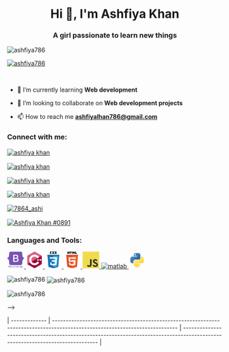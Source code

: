 <h1 align="center">Hi 👋, I'm Ashfiya Khan</h1>

<h3 align="center">A girl passionate to learn new things</h3>

<p align="left"> <img src="https://komarev.com/ghpvc/?username=ashfiya786&label=Profile%20views&color=0e75b6&style=flat" alt="ashfiya786" /> </p>

<p align="left"> <a href="https://github.com/ryo-ma/github-profile-trophy"><img src="https://github-profile-trophy.vercel.app/?username=ashfiya786" alt="ashfiya786" /></a> </p>

<p align="left"> <a href="https://twitter.com/" target="blank"><img src="https://img.shields.io/twitter/follow/?logo=twitter&style=for-the-badge" alt="" /></a> </p>

- 🌱 I’m currently learning **Web development**

- 👯 I’m looking to collaborate on **Web development projects**

- 📫 How to reach me **ashfiyalhan786@gmail.com**

<h3 align="left">Connect with me:</h3>

<p align="left">

<a href="https://dev.to/ashfiya khan" target="blank"><img align="center" src="https://cdn.jsdelivr.net/npm/simple-icons@3.0.1/icons/dev-dot-to.svg" alt="ashfiya khan" height="30" width="40" /></a>

<a href="https://linkedin.com/in/ashfiya khan" target="blank"><img align="center" src="https://raw.githubusercontent.com/rahuldkjain/github-profile-readme-generator/master/src/images/icons/Social/linked-in-alt.svg" alt="ashfiya khan" height="30" width="40" /></a>

<a href="https://stackoverflow.com/users/ashfiya khan" target="blank"><img align="center" src="https://raw.githubusercontent.com/rahuldkjain/github-profile-readme-generator/master/src/images/icons/Social/stack-overflow.svg" alt="ashfiya khan" height="30" width="40" /></a>

<a href="https://fb.com/ashfiya khan" target="blank"><img align="center" src="https://raw.githubusercontent.com/rahuldkjain/github-profile-readme-generator/master/src/images/icons/Social/facebook.svg" alt="ashfiya khan" height="30" width="40" /></a>

<a href="https://instagram.com/7864_ashi" target="blank"><img align="center" src="https://raw.githubusercontent.com/rahuldkjain/github-profile-readme-generator/master/src/images/icons/Social/instagram.svg" alt="7864_ashi" height="30" width="40" /></a>

<a href="https://discord.gg/Ashfiya Khan #0891" target="blank"><img align="center" src="https://raw.githubusercontent.com/rahuldkjain/github-profile-readme-generator/master/src/images/icons/Social/discord.svg" alt="Ashfiya Khan #0891" height="30" width="40" /></a>

</p>

<h3 align="left">Languages and Tools:</h3>

<p align="left"> <a href="https://getbootstrap.com" target="_blank"> <img src="https://raw.githubusercontent.com/devicons/devicon/master/icons/bootstrap/bootstrap-plain-wordmark.svg" alt="bootstrap" width="40" height="40"/> </a> <a href="https://www.w3schools.com/cpp/" target="_blank"> <img src="https://raw.githubusercontent.com/devicons/devicon/master/icons/cplusplus/cplusplus-original.svg" alt="cplusplus" width="40" height="40"/> </a> <a href="https://www.w3schools.com/css/" target="_blank"> <img src="https://raw.githubusercontent.com/devicons/devicon/master/icons/css3/css3-original-wordmark.svg" alt="css3" width="40" height="40"/> </a> <a href="https://www.w3.org/html/" target="_blank"> <img src="https://raw.githubusercontent.com/devicons/devicon/master/icons/html5/html5-original-wordmark.svg" alt="html5" width="40" height="40"/> </a> <a href="https://developer.mozilla.org/en-US/docs/Web/JavaScript" target="_blank"> <img src="https://raw.githubusercontent.com/devicons/devicon/master/icons/javascript/javascript-original.svg" alt="javascript" width="40" height="40"/> </a> <a href="https://www.mathworks.com/" target="_blank"> <img src="https://upload.wikimedia.org/wikipedia/commons/2/21/Matlab_Logo.png" alt="matlab" width="40" height="40"/> </a> <a href="https://www.python.org" target="_blank"> <img src="https://raw.githubusercontent.com/devicons/devicon/master/icons/python/python-original.svg" alt="python" width="40" height="40"/> </a> </p>

<p><img align="left" src="https://github-readme-stats.vercel.app/api/top-langs?username=ashfiya786&show_icons=true&locale=en&layout=compact" alt="ashfiya786" /></p>

<p>&nbsp;<img align="center" src="https://github-readme-stats.vercel.app/api?username=ashfiya786&show_icons=true&locale=en" alt="ashfiya786" /></p>

<p><img align="center" src="https://github-readme-streak-stats.herokuapp.com/?user=ashfiya786&" alt="ashfiya786" /></p>









 
<!--  [3:34 pm, 06/06/2022] Shrey Shrivastava 21 Jan: <!-- - 👋 Hi, I’m @Shrey-Srivastava
<!-- - 👀 I’m interested to learn more skills to overcome coding challenges
- 🌱 I’m currently learning Full stack Development to become pro web developer
- 💞 I’m looking to collaborate on other contents
- 😎 I know C++, C, Java and Python   
- 🤖 I'm co-leader and pro-coding member of Hackathon Team at VIT, Bhopal-@White Hats
- 📫 How to reach me @+91-6392098133
- 🥅 2021 Goals: Contribute more to Open Source projects
- ⚡ Fun fact: I love to play 3D online games -->


<!---
Shrey-Srivastava21/Shrey-Srivastava21 is a ✨ special ✨ repository because its `README.md` (this file) appears on your GitHub profile.
You can click the Preview link to take a look at your changes.
--->

<!-- ## Colorize

<img src="https://github.com/aagarwal1012/Animated-Text-Kit/blob/master/display/colorize.gif?raw=true" align = "right" height = "300px"> -->



<!-- <p align="right">
  <a href="https://wakatime.com/@shakib"><img alt="" src="https://wakatime.com/badge/user/8e02bfd3-85d8-4d9d-88df-fa983f91ff30.svg"></a>
  <a href="#"><img alt="" src="https://gpvc.arturio.dev/Mo-Shakib"></a>
</p>
<h3 align="center">
<!--   <h3 align="center">Passionate in Software Development and Web Development👻👾</h3>
  Hi 👋there, I'm Shrey Srivastava@Dev🐱‍👤 -->
<!--   <img src="https://media.giphy.com/media/hvRJCLFzcasrR4ia7z/giphy.gif" width="28"> -->
<!-- </h3> -->

<!-- <p alig//n="center"> -->
<!--   <a href="#"><img width="650px" src="https://readme-typing-svg.herokuapp.com?font=Ubuntu&color=58a6ff&size=22&center=true&lines=Hello,+World+🌎;Welcome+to+my+profile+😇;Happy+to+see+you+here+😀;Feel+free+to+look+around+😌;Reach+me+out+if+you+need+me+🤗;Have+a+great+day+😊"></a> -->
<!-- </p> -->


<!-- <h1 align="center">Hi 👋, I'm Shrey Srivastava@Dev🐱‍👤</h1> -->
<!-- <h3 align="center">Passionate in Software & Web Development👻👾</h3> -->
<!-- <h3 align="center">(◠‿◕)SHREY╬メ🎭</h3> -->
<!-- <h3 align="center">🙂 NEVER GIVE UP😉</h3> -->
<!-- <h3 align="center">🎶🔋📲🍗👨‍💼♻️</h3> -->
<!-- <h3 align="center">👨‍💻Dream Software Expert</h3> -->
<!-- <h3 align="center">#loveprogramming#chillwith😍</h3> -->


<!-- <a href=""> -->
<!-- <img src="![1](https://user-images.githubusercontent.com/84815622/164991101-492e0e1c-bc8c-4336-8dae-e77fca9ccfce.png) -->
<!-- " /> -->
<!-- </a> -->

<!-- ### 🍁 My Skill Stacks : -->

<!-- |               |           | -->
<!-- |       ---     |    ---    | -->
<!-- | `Web-Dev`     | ![HTML5](https://img.shields.io/badge/-HTML5-CC2400?style=for-the-badge&logo=html5&logoColor=white) ![CSS3](https://img.shields.io/badge/-CSS3-E24800?style=for-the-badge&logo=css3) ![JavaScript](https://img.shields.io/badge/-JavaScript-FE7601?style=for-the-badge&logo=javascript) ![Bootstrap](https://img.shields.io/badge/bootstrap-FE9A00?style=for-the-badge&logo=bootstrap&logoColor=white)| -->
<!-- | `Languages`   | ![C++](https://img.shields.io/badge/-C++-034D9A?style=for-the-badge&logo=c%2B%2B) ![Python](https://img.shields.io/badge/-Python-1F65AC?style=for-the-badge&logo=Python&logoColor=white) ![MySQL](https://img.shields.io/badge/-MySQL-307BBD?style=for-the-badge&logo=mysql&logoColor=white)| -->
<!-- | `Tools`       | ![VS Code](https://img.shields.io/badge/Visual_Studio_Code-5D1A60?style=for-the-badge&logo=visual%20studio%20code&logoColor=white) ![Git](https://img.shields.io/badge/Git-682181?style=for-the-badge&logo=git&logoColor=white) ![Heroku](https://img.shields.io/badge/Heroku-AA2690?style=for-the-badge&logo=heroku&logoColor=white) ![Vercel](https://img.shields.io/badge/vercel-AA42F1.svg?style=for-the-badge&logo=vercel&logoColor=white) ![Next.js](https://img.shields.io/badge/next.js-000000?style=for-the-badge&logo=next.js&logoColor=white) ![Flask](https://img.shields.io/badge/flask-%23000.svg?style=for-the-badge&logo=flask&logoColor=white) ![Figma](https://img.shields.io/badge/figma-%2 --> -->



<!-- [3:34 pm, 06/06/2022] Shrey Shrivastava 21 Jan: <!-- - 👋 Hi, I’m @Shrey-Srivastava -->
<!-- - 👀 I’m interested to learn more skills to overcome coding challenges
- 🌱 I’m currently learning Full stack Development to become pro web developer
- 💞 I’m looking to collaborate on other contents
- 😎 I know C++, C, Java and Python   
- 🤖 I'm co-leader and pro-coding member of Hackathon Team at VIT, Bhopal-@White Hats
- 📫 How to reach me @+91-6392098133
- 🥅 2021 Goals: Contribute more to Open Source projects
- ⚡ Fun fact: I love to play 3D online games -->


<!---
Shrey-Srivastava21/Shrey-Srivastava21 is a ✨ special ✨ repository because its `README.md` (this file) appears on your GitHub profile.
You can click the Preview link to take a look at your changes.
--->

<!-- ## Colorize

<img src="https://github.com/aagarwal1012/Animated-Text-Kit/blob/master/display/colorize.gif?raw=true" align = "right" height = "300px"> -->



<!-- <p align="right">
  <a href="https://wakatime.com/@shakib"><img alt="" src="https://wakatime.com/badge/user/8e02bfd3-85d8-4d9d-88df-fa983f91ff30.svg"></a>
  <a href="#"><img alt="" src="https://gpvc.arturio.dev/Mo-Shakib"></a>
</p>
<h3 align="center">
<!--   <h3 align="center">Passionate in Software Development and Web Development👻👾</h3>
  Hi 👋there, I'm Shrey Srivastava@Dev🐱‍👤 -->
<!--   <img src="https://media.giphy.com/media/hvRJCLFzcasrR4ia7z/giphy.gif" width="28"> -->
<!-- </h3> -->

<!-- <p align="center"> -->
<!--   <a href="#"><img width="650px" src="https://readme-typing-svg.herokuapp.com?font=Ubuntu&color=58a6ff&size=22&center=true&lines=Hello,+World+🌎;Welcome+to+my+profile+😇;Happy+to+see+you+here+😀;Feel+free+to+look+around+😌;Reach+me+out+if+you+need+me+🤗;Have+a+great+day+😊"></a> -->
<!-- </p> -->


<!-- <h1 align="center">Hi 👋, I'mv🐱‍👤</h1> -->
<!-- <h3 align="center">Passionate in Software & Web Development👻👾</h3> -->
<!-- <h3 align="center">(◠‿◕)SHREY╬メ🎭</h3> -->
<!-- <h3 align="center">🙂 NEVER GIVE UP😉</h3> -->
<!-- <h3 align="center">🎶🔋📲🍗👨‍💼♻️</h3> -->
<!-- <h3 align="center">👨‍💻Dream Software Expert</h3> -->
<!-- <h3 align="center">#loveprogramming#chillwith😍</h3> -->


<!-- <a href=""> -->
<!-- <img src="![1](https://user-images.githubusercontent.com/84815622/164991101-492e0e1c-bc8c-4336-8dae-e77fca9ccfce.png) -->
<!-- " /> -->
<!-- </a> -->

<!-- ### 🍁 My Skill Stacks : -->

<!--                |           | -->
<!-- |       ---     |    ---    | -->
<!-- | `Web-Dev`     | ![HTML5](https://img.shields.io/badge/-HTML5-CC2400?style=for-the-badge&logo=html5&logoColor=white) ![CSS3](https://img.shields.io/badge/-CSS3-E24800?style=for-the-badge&logo=css3) ![JavaScript](https://img.shields.io/badge/-JavaScript-FE7601?style=for-the-badge&logo=javascript) ![Bootstrap](https://img.shields.io/badge/bootstrap-FE9A00?style=for-the-badge&logo=bootstrap&logoColor=white)| -->
<!-- | `Languages`   | ![C++](https://img.shields.io/badge/-C++-034D9A?style=for-the-badge&logo=c%2B%2B) ![Python](https://img.shields.io/badge/-Python-1F65AC?style=for-the-badge&logo=Python&logoColor=white) ![MySQL](https://img.shields.io/badge/-MySQL-307BBD?style=for-the-badge&logo=mysql&logoColor=white)| -->
<!-- | `Tools`       | ![VS Code](https://img.shields.io/badge/Visual_Studio_Code-5D1A60?style=for-the-badge&logo=visual%20studio%20code&logoColor=white) ![Git](https://img.shields.io/badge/Git-682181?style=for-the-badge&logo=git&logoColor=white) ![Heroku](https://img.shields.io/badge/Heroku-AA2690?style=for-the-badge&logo=heroku&logoColor=white) ![Vercel](https://img.shields.io/badge/vercel-AA42F1.svg?style=for-the-badge&logo=vercel&logoColor=white) ![Next.js](https://img.shields.io/badge/next.js-000000?style=for-the-badge&logo=next.js&logoColor=white) ![Flask](https://img.shields.io/badge/flask-%23000.svg?style=for-the-badge&logo=flask&logoColor=white) ![Figma](https://img.shields.io/badge/figma-%23F24E1E.svg?style=for-the-badge&logo=figma&logoColor=white) ![Adobe Illustrator](https://img.shields.io/badge/adobeillustrator-%23FF9A00.svg?style=for-the-badge&logo=adobeillustrator&logoColor=white)| -->
<!--  -->
<!-- ### 🌐 Browsers -->


<!-- | Name          | Badge                                                                                                                       | Markdown                                                                                                                      | -->
| ------------- | --------------------------------------------------------------------------------------------------------------------------- | ----------------------------------------------------------------------------------------------------------------------------- |
<!-- | Brave         | ![Brave](https://img.shields.io/badge/Brave-FB542B?style=for-the-badge&logo=Brave&logoColor=white)                          | `![Brave](https://img.shields.io/badge/Brave-FB542B?style=for-the-badge&logo=Brave&logoColor=white)`                          | -->
<!-- | Edge          | ![Edge](https://img.shields.io/badge/Edge-0078D7?style=for-the-badge&logo=Microsoft-edge&logoColor=white)                   | `![Edge](https://img.shields.io/badge/Edge-0078D7?style=for-the-badge&logo=Microsoft-edge&logoColor=white)`                   | -->
<!-- | Firefox       | ![Firefox](https://img.shields.io/badge/Firefox-FF7139?style=for-the-badge&logo=Firefox&logoColor=white)                    | `![Firefox](https://img.shields.io/badge/Firefox-FF7139?style=for-the-badge&logo=Firefox-Browser&logoColor=white)`            | -->
<!-- | Google Chrome | ![Google Chrome](https://img.shields.io/badge/Google%20Chrome-4285F4?style=for-the-badge&logo=GoogleChrome&logoColor=white) | `![Google Chrome](https://img.shields.io/badge/Google%20Chrome-4285F4?style=for-the-badge&logo=GoogleChrome&logoColor=white)` | -->

<!-- ## 📚 Education [🔝](#welcome-badges-4-readmemd-profile)

| 
Badge                                                                                                                    | URL                                                                                                          |
| ------------------------------------------------------------------------------------------------------------------------ | ------------------------------------------------------------------------------------------------------------ |
| <img src="https://img.shields.io/badge/Codecademy-FFF0E5?style=for-the-badge&logo=codecademy&logoColor=303347" />        | `https://img.shields.io/badge/Codecademy-FFF0E5?style=for-the-badge&logo=codecademy&logoColor=303347`        |
| <img src="https://img.shields.io/badge/coding%20ninjas-DD6620?style=for-the-badge&logo=codingninjas&logoColor=white" />  | `https://img.shields.io/badge/coding%20ninjas-DD6620?style=for-the-badge&logo=codingninjas&logoColor=white`  |
| <img src="https://img.shields.io/badge/Leetcode-000000?style=for-the-badge&logo=LeetCode&logoColor=#d16c06" />           |    https://img.shields.io/badge/LeetCode-000000?style=for-the-badge&logo=LeetCode&logoColor=#d16c06                          |
| <img src="https://img.shields.io/badge/Coursera-0056D2?style=for-the-badge&logo=Coursera&logoColor=white" />             | 
 -->
